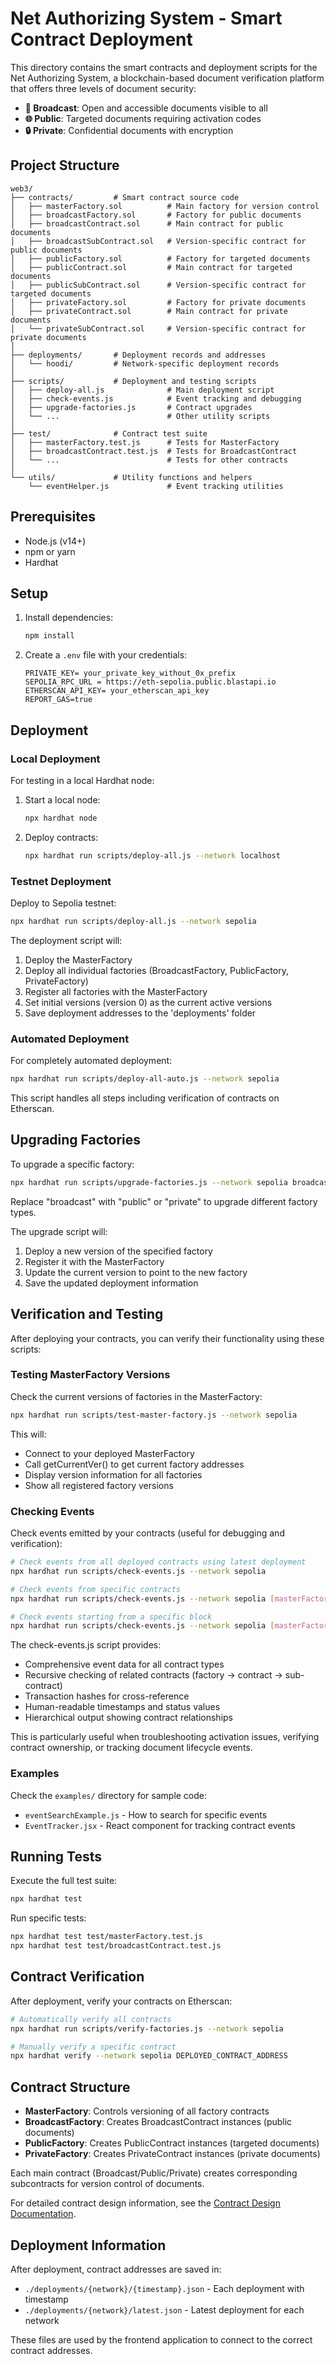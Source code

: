 # Net Authorizing System - Smart Contract Deployment

This directory contains the smart contracts and deployment scripts for the Net Authorizing System, a blockchain-based document verification platform that offers three levels of document security:

- **📡 Broadcast**: Open and accessible documents visible to all
- **🌐 Public**: Targeted documents requiring activation codes
- **🔒 Private**: Confidential documents with encryption

## Project Structure

```
web3/
├── contracts/         # Smart contract source code
│   ├── masterFactory.sol          # Main factory for version control
│   ├── broadcastFactory.sol       # Factory for public documents
│   ├── broadcastContract.sol      # Main contract for public documents 
│   ├── broadcastSubContract.sol   # Version-specific contract for public documents
│   ├── publicFactory.sol          # Factory for targeted documents
│   ├── publicContract.sol         # Main contract for targeted documents
│   ├── publicSubContract.sol      # Version-specific contract for targeted documents
│   ├── privateFactory.sol         # Factory for private documents
│   ├── privateContract.sol        # Main contract for private documents
│   └── privateSubContract.sol     # Version-specific contract for private documents
│
├── deployments/       # Deployment records and addresses
│   └── hoodi/         # Network-specific deployment records
│
├── scripts/           # Deployment and testing scripts
│   ├── deploy-all.js              # Main deployment script
│   ├── check-events.js            # Event tracking and debugging
│   ├── upgrade-factories.js       # Contract upgrades
│   └── ...                        # Other utility scripts
│
├── test/              # Contract test suite
│   ├── masterFactory.test.js      # Tests for MasterFactory
│   ├── broadcastContract.test.js  # Tests for BroadcastContract
│   └── ...                        # Tests for other contracts
│
└── utils/             # Utility functions and helpers
    └── eventHelper.js             # Event tracking utilities
```

## Prerequisites

- Node.js (v14+)
- npm or yarn
- Hardhat

## Setup

1. Install dependencies:
   ```bash
   npm install
   ```

2. Create a `.env` file with your credentials:
   ```
   PRIVATE_KEY= your_private_key_without_0x_prefix
   SEPOLIA_RPC_URL = https://eth-sepolia.public.blastapi.io
   ETHERSCAN_API_KEY= your_etherscan_api_key
   REPORT_GAS=true
   ```

## Deployment

### Local Deployment

For testing in a local Hardhat node:

1. Start a local node:
   ```bash
   npx hardhat node
   ```

2. Deploy contracts:
   ```bash
   npx hardhat run scripts/deploy-all.js --network localhost
   ```

### Testnet Deployment

Deploy to Sepolia testnet:

```bash
npx hardhat run scripts/deploy-all.js --network sepolia
```

The deployment script will:
1. Deploy the MasterFactory
2. Deploy all individual factories (BroadcastFactory, PublicFactory, PrivateFactory)
3. Register all factories with the MasterFactory
4. Set initial versions (version 0) as the current active versions
5. Save deployment addresses to the 'deployments' folder

### Automated Deployment

For completely automated deployment:

```bash
npx hardhat run scripts/deploy-all-auto.js --network sepolia
```

This script handles all steps including verification of contracts on Etherscan.

## Upgrading Factories

To upgrade a specific factory:

```bash
npx hardhat run scripts/upgrade-factories.js --network sepolia broadcast
```

Replace "broadcast" with "public" or "private" to upgrade different factory types.

The upgrade script will:
1. Deploy a new version of the specified factory
2. Register it with the MasterFactory
3. Update the current version to point to the new factory
4. Save the updated deployment information

## Verification and Testing

After deploying your contracts, you can verify their functionality using these scripts:

### Testing MasterFactory Versions

Check the current versions of factories in the MasterFactory:

```bash
npx hardhat run scripts/test-master-factory.js --network sepolia
```

This will:
- Connect to your deployed MasterFactory
- Call getCurrentVer() to get current factory addresses
- Display version information for all factories
- Show all registered factory versions

### Checking Events

Check events emitted by your contracts (useful for debugging and verification):

```bash
# Check events from all deployed contracts using latest deployment
npx hardhat run scripts/check-events.js --network sepolia

# Check events from specific contracts
npx hardhat run scripts/check-events.js --network sepolia [masterFactoryAddr] [broadcastFactoryAddr] [publicFactoryAddr] [privateFactoryAddr]

# Check events starting from a specific block
npx hardhat run scripts/check-events.js --network sepolia [masterFactoryAddr] [broadcastFactoryAddr] [publicFactoryAddr] [privateFactoryAddr] [fromBlock]
```

The check-events.js script provides:
- Comprehensive event data for all contract types
- Recursive checking of related contracts (factory → contract → sub-contract)
- Transaction hashes for cross-reference
- Human-readable timestamps and status values
- Hierarchical output showing contract relationships

This is particularly useful when troubleshooting activation issues, verifying contract ownership, or tracking document lifecycle events.

### Examples

Check the `examples/` directory for sample code:
- `eventSearchExample.js` - How to search for specific events
- `EventTracker.jsx` - React component for tracking contract events

## Running Tests

Execute the full test suite:

```bash
npx hardhat test
```

Run specific tests:

```bash
npx hardhat test test/masterFactory.test.js
npx hardhat test test/broadcastContract.test.js
```

## Contract Verification

After deployment, verify your contracts on Etherscan:

```bash
# Automatically verify all contracts
npx hardhat run scripts/verify-factories.js --network sepolia

# Manually verify a specific contract
npx hardhat verify --network sepolia DEPLOYED_CONTRACT_ADDRESS
```

## Contract Structure

- **MasterFactory**: Controls versioning of all factory contracts
- **BroadcastFactory**: Creates BroadcastContract instances (public documents)
- **PublicFactory**: Creates PublicContract instances (targeted documents)
- **PrivateFactory**: Creates PrivateContract instances (private documents)

Each main contract (Broadcast/Public/Private) creates corresponding subcontracts for version control of documents.

For detailed contract design information, see the [Contract Design Documentation](../docs/ContractDesign.md).

## Deployment Information

After deployment, contract addresses are saved in:
- `./deployments/{network}/{timestamp}.json` - Each deployment with timestamp
- `./deployments/{network}/latest.json` - Latest deployment for each network

These files are used by the frontend application to connect to the correct contract addresses.

